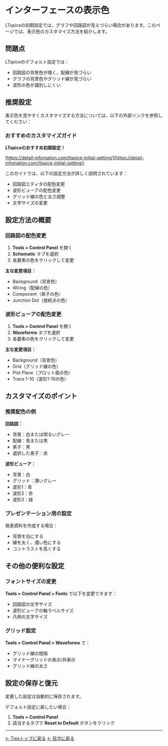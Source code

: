 # インターフェースの表示色

LTspiceの初期設定では、グラフや回路図が見えづらい場合があります。このページでは、表示色のカスタマイズ方法を紹介します。

## 問題点

LTspiceのデフォルト設定では：
- 回路図の背景色が暗く、配線が見づらい
- グラフの背景色やグリッド線が見づらい
- 波形の色が識別しにくい

## 推奨設定

表示色を見やすくカスタマイズする方法については、以下の外部リンクを参照してください：

### おすすめのカスタマイズガイド

**LTspiceのおすすめ初期設定！**

[https://detail-infomation.com/ltspice-initial-setting/](https://detail-infomation.com/ltspice-initial-setting/)

このガイドでは、以下の設定方法が詳しく説明されています：
- 回路図エディタの配色変更
- 波形ビューアの配色変更
- グリッド線の色と太さ調整
- 文字サイズの変更

## 設定方法の概要

### 回路図の配色変更

1. **Tools > Control Panel** を開く
2. **Schematic** タブを選択
3. 各要素の色をクリックして変更

**主な変更項目：**
- Background（背景色）
- Wiring（配線の色）
- Component（素子の色）
- Junction Dot（接続点の色）

### 波形ビューアの配色変更

1. **Tools > Control Panel** を開く
2. **Waveforms** タブを選択
3. 各要素の色をクリックして変更

**主な変更項目：**
- Background（背景色）
- Grid（グリッド線の色）
- Plot Plane（プロット面の色）
- Trace 1-10（波形1-10の色）

## カスタマイズのポイント

### 推奨配色の例

**回路図：**
- 背景：白または明るいグレー
- 配線：青または黒
- 素子：黒
- 選択した素子：赤

**波形ビューア：**
- 背景：白
- グリッド：薄いグレー
- 波形1：青
- 波形2：赤
- 波形3：緑

### プレゼンテーション用の設定

発表資料を作成する場合：
- 背景を白にする
- 線を太く、濃い色にする
- コントラストを高くする

## その他の便利な設定

### フォントサイズの変更

**Tools > Control Panel > Fonts** で以下を変更できます：
- 回路図の文字サイズ
- 波形ビューアの軸ラベルサイズ
- 凡例の文字サイズ

### グリッド設定

**Tools > Control Panel > Waveforms** で：
- グリッド線の間隔
- マイナーグリッドの表示/非表示
- グリッド線の太さ

## 設定の保存と復元

変更した設定は自動的に保存されます。

デフォルト設定に戻したい場合：
1. **Tools > Control Panel**
2. 該当するタブで **Reset to Default** ボタンをクリック

---

[← Tipsトップに戻る](./)
[← 目次に戻る](../README.md)
